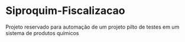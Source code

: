 # Siproquim-Fiscalizacao 

Projeto reservado para automação de um projeto pilto de testes em um sistema de produtos químicos
